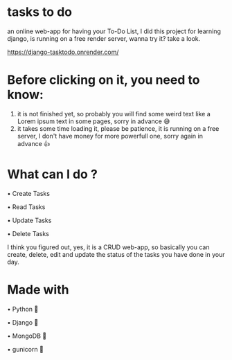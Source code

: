 # tasks to do

an online web-app for having your To-Do List, I did this project for learning django, is running on a free render server, wanna try it? take a look. 

https://django-tasktodo.onrender.com/

# Before clicking on it, you need to know:
1. it is not finished yet, so probably you will find some weird text like a Lorem ipsum text in some pages, sorry in advance 😅
2. it takes some time loading it, please be patience, it is running on a free server, I don't have money for more powerfull one, sorry again in advance 👍

# What can I do ?

• Create Tasks

• Read Tasks

• Update Tasks

• Delete Tasks

I think you figured out, yes, it is a CRUD web-app, so basically you can create, delete, edit and update the status of the tasks you have done in your day.

# Made with

• Python 🐍

• Django 🤠

• MongoDB 🍃

• gunicorn 🦄

